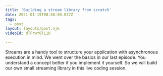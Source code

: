 ```yaml
---
title: 'Building a stream library from scratch'
date: 2021-01-15T08:58:50.037Z
tags:
  - post
layout: layouts/post.njk
videoId: dTFrwY8TL1U

---
```


<!--- You can insert a short description here -->
Streams are a handy tool to structure your application with asynchronous execution in mind. We went over the basics in our last episode. You understand a concept better if you implement it yourself. So we will build our own small streaming library in this live coding session.